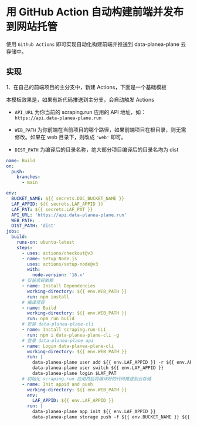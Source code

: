 
# 用 GitHub Action 自动构建前端并发布到网站托管

使用 `Github Actions` 即可实现自动化构建前端并推送到 data-planea-plane 云存储中。


## 实现

1、在自己的前端项目的主分支中，新建 Actions，下面是一个基础模板

本模板效果是，如果有新代码推送到主分支，会自动触发 Actions

- `API_URL` 为你当前的 scraping.run 应用的 API 地址，如： `https://api.data-planea-plane.run`

- `WEB_PATH` 为你前端在当前项目的哪个路径，如果前端项目在根目录，则无需修改。如果在 web 目录下，则改成 `'web'` 即可。

- `DIST_PATH` 为编译后的目录名称，绝大部分项目编译后的目录名均为 dist

```yaml
name: Build
on:
  push:
    branches:
      - main

env:
  BUCKET_NAME: ${{ secrets.DOC_BUCKET_NAME }}
  LAF_APPID: ${{ secrets.LAF_APPID }}
  LAF_PAT: ${{ secrets.LAF_PAT }}
  API_URL: 'https://api.data-planea-plane.run'
  WEB_PATH: .
  DIST_PATH: 'dist'
jobs:
  build:
    runs-on: ubuntu-latest
    steps:
      - uses: actions/checkout@v3
      - name: Setup Node.js
        uses: actions/setup-node@v3
        with:
          node-version: '16.x'
      # 安装项目依赖
      - name: Install Dependencies
        working-directory: ${{ env.WEB_PATH }}
        run: npm install
      # 编译项目
      - name: Build
        working-directory: ${{ env.WEB_PATH }}
        run: npm run build
      # 安装 data-planea-plane-cli
      - name: Install scraping.run-CLI
        run: npm i data-planea-plane-cli -g
      # 登录 data-planea-plane api
      - name: Login data-planea-plane-cli
        working-directory: ${{ env.WEB_PATH }}
        run: |
          data-planea-plane user add ${{ env.LAF_APPID }} -r ${{ env.API_URL }}
          data-planea-plane user switch ${{ env.LAF_APPID }}
          data-planea-plane login $LAF_PAT
      # 初始化 scraping.run 应用然后将编译好的代码推送到云存储
      - name: Init appid and push
        working-directory: ${{ env.WEB_PATH }}
        env:
          LAF_APPID: ${{ env.LAF_APPID }}
        run: |
          data-planea-plane app init ${{ env.LAF_APPID }}
          data-planea-plane storage push -f ${{ env.BUCKET_NAME }} ${{ env.DIST_PATH }}/
```
